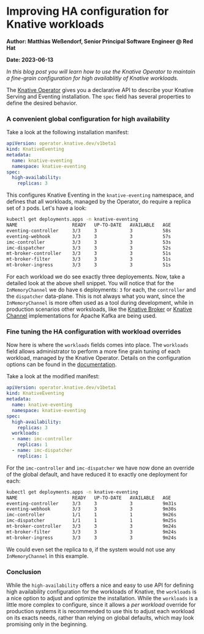 # Improving HA configuration for Knative workloads

**Author: Matthias Weßendorf, Senior Principal Software Engineer @ Red Hat**

**Date: 2023-06-13**

_In this blog post you will learn how to use the Knative Operator to maintain a fine-grain configuration for high availablitly of Knative workloads._

The [Knative Operator](https://knative.dev/docs/install/operator/knative-with-operators/) gives you a declarative API to describe your Knative Serving and Eventing installation. The `spec` field has several properties to define the desired behavior.

### A convenient global configuration for high availability

Take a look at the following installation manifest:

```yaml
apiVersion: operator.knative.dev/v1beta1
kind: KnativeEventing
metadata:
  name: knative-eventing
  namespace: knative-eventing
spec:
  high-availability:
    replicas: 3
```

This configures Knative Eventing in the `knative-eventing` namespace, and defines that all workloads, managed by the Operator, do require a replica set of `3` pods. Let's have a look:

```bash
kubectl get deployments.apps -n knative-eventing 
NAME                    READY   UP-TO-DATE   AVAILABLE   AGE
eventing-controller     3/3     3            3           58s
eventing-webhook        3/3     3            3           57s
imc-controller          3/3     3            3           53s
imc-dispatcher          3/3     3            3           52s
mt-broker-controller    3/3     3            3           51s
mt-broker-filter        3/3     3            3           51s
mt-broker-ingress       3/3     3            3           51s
```

For each workload we do see exactly three deployements. Now, take a detailed look at the above shell snippet. You will notice that for the `InMemoryChannel` we do have `6` deployments: `3` for each, the `controller` and the `dispatcher` data-plane. This is not always what you want, since the `InMemoryChannel` is more often used as a tool during development, while in production scenarios other worksloads, like the [Knative Broker](https://knative.dev/docs/eventing/brokers/broker-types/kafka-broker/) or [Knative Channel](https://knative.dev/docs/eventing/configuration/kafka-channel-configuration/) implementations for Apache Kafka are being used. 

### Fine tuning the HA configuration with workload overrides

Now here is where the `workloads` fields comes into place. The `workloads` field allows administrator to perform a more fine grain tuning of each workload, managed by the Knative Operator. Details on the configuration options can be found in the [documentation](https://knative.dev/docs/install/operator/configuring-serving-cr/#override-system-deployments).

Take a look at the modified manifest:

```yaml
apiVersion: operator.knative.dev/v1beta1
kind: KnativeEventing
metadata:
  name: knative-eventing
  namespace: knative-eventing
spec:
  high-availability:
    replicas: 3
  workloads:
  - name: imc-controller
    replicas: 1  
  - name: imc-dispatcher
    replicas: 1  
```

For the `imc-controller` and `imc-dispatcher` we have now done an override of the global default, and have reduced it to exactly one deployment for each:

```bash
kubectl get deployments.apps -n knative-eventing
NAME                    READY   UP-TO-DATE   AVAILABLE   AGE
eventing-controller     3/3     3            3           9m31s
eventing-webhook        3/3     3            3           9m30s
imc-controller          1/1     1            1           9m26s
imc-dispatcher          1/1     1            1           9m25s
mt-broker-controller    3/3     3            3           9m24s
mt-broker-filter        3/3     3            3           9m24s
mt-broker-ingress       3/3     3            3           9m24s
```

We could even set the replica to `0`, if the system would not use any `InMemoryChannel` in this example.

### Conclusion

While the `high-availability` offers a nice and easy to use API for defining high availability configuration for the workloads of Knative, the `workloads` is a nice option to adjust and optimize the installation. While the `workloads` is a little more complex to configure, since it allows a _per workload_ override for production systems it is recommended to use this to adjust each workload on its exacts needs, rather than relying on global defaults, which may look promising only in the beginning.
